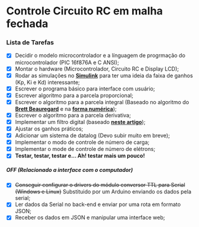 # Controle Circuito RC em malha fechada

### Lista de Tarefas ###

- [x] Decidir o modelo microcontrolador e a línguagem de progrmação do microcontrolador (PIC 16f876A e C ANSI);
- [x] Montar o hardware (Microcontrolador, Circuito RC e Display LCD);
- [x] Rodar as simulações no [**Simulink**](https://pt.wikipedia.org/wiki/Simulink) para ter uma ideia da faixa de ganhos (Kp, Ki e Kd) interessante;
- [x] Escrever o programa básico para interface com usuário;
- [x] Escrever algoritmo para a parcela proporcional;
- [x] Escrever o algoritmo para a parcela integral (Baseado no algoritmo do [**Brett Beauregard**](http://brettbeauregard.com/blog/) e na [**forma numérica**](https://pt.wikipedia.org/wiki/Integra%C3%A7%C3%A3o_num%C3%A9rica#Ordem_de_aproxima%C3%A7%C3%A3o));
- [x] Escrever o algoritmo para a parcela derivativa;
- [x] Implementar um filtro digital (baseado [**neste artigo**](https://zipcpu.com/dsp/2017/08/19/simple-filter.html));
- [x] Ajustar os ganhos práticos;
- [x] Adicionar um sistema de datalog (Devo subir muito em breve);
- [x] Implementar o modo de controle de número de carga;
- [x] Implementar o mode de controle de número de elétrons;
- [x] **Testar, testar, testar e... Ah! testar mais um pouco!**

##### **OFF (Relacionado a interface com o computador)** #####
- [x] ~~Conseguir configurar o drivers do módulo conversor TTL para Serial (Windows e Linux)~~ Substituido por um Arduino enviando os dados pela serial;
- [x] Ler dados da Serial no back-end e enviar por uma rota em formato JSON;
- [x] Receber os dados em JSON e manipular uma interface web;
